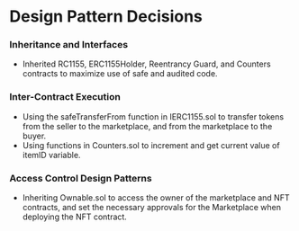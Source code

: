 # Design Pattern Decisions

### Inheritance and Interfaces

-   Inherited RC1155, ERC1155Holder, Reentrancy Guard, and Counters contracts to maximize use of safe and audited code.

### Inter-Contract Execution

-   Using the safeTransferFrom function in IERC1155.sol to transfer tokens from the seller to the marketplace, and from the marketplace to the buyer.
-   Using functions in Counters.sol to increment and get current value of itemID variable.

### Access Control Design Patterns

-   Inheriting Ownable.sol to access the owner of the marketplace and NFT contracts, and set the necessary approvals for the Marketplace when deploying the NFT contract.
